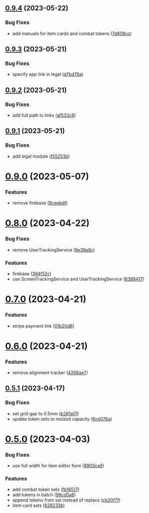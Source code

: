 ## [0.9.4](https://github.com/gulfaraz/dm-workshop/compare/v0.9.3...v0.9.4) (2023-05-22)


### Bug Fixes

* add manuals for item cards and combat tokens ([7d808cc](https://github.com/gulfaraz/dm-workshop/commit/7d808ccc934fb2f73f85108b35441b92be79beea))



## [0.9.3](https://github.com/gulfaraz/dm-workshop/compare/v0.9.2...v0.9.3) (2023-05-21)


### Bug Fixes

* specify app link in legal ([d7bd76a](https://github.com/gulfaraz/dm-workshop/commit/d7bd76a50af92491bc035eb4014c671bf70681fc))



## [0.9.2](https://github.com/gulfaraz/dm-workshop/compare/v0.9.1...v0.9.2) (2023-05-21)


### Bug Fixes

* add full path to links ([af533c6](https://github.com/gulfaraz/dm-workshop/commit/af533c6e5b43557a92477b53c08687d9f1648490))



## [0.9.1](https://github.com/gulfaraz/dm-workshop/compare/v0.9.0...v0.9.1) (2023-05-21)


### Bug Fixes

* add legal module ([f55253b](https://github.com/gulfaraz/dm-workshop/commit/f55253b22e927328095815e3b766e84562cf4ba4))



# [0.9.0](https://github.com/gulfaraz/dm-workshop/compare/v0.8.0...v0.9.0) (2023-05-07)


### Features

* remove firebase ([9ceebdf](https://github.com/gulfaraz/dm-workshop/commit/9ceebdffd73d63031059f309ba0b1e81889d3e33))



# [0.8.0](https://github.com/gulfaraz/dm-workshop/compare/v0.7.0...v0.8.0) (2023-04-22)


### Bug Fixes

* remove UserTrackingService ([8e39a8c](https://github.com/gulfaraz/dm-workshop/commit/8e39a8cc310cdb28e0853e015f5525aadbf1040c))


### Features

* firebase ([394f52c](https://github.com/gulfaraz/dm-workshop/commit/394f52c0d3891fbf89c8f6674e16416e9a145275))
* use ScreenTrackingService and UserTrackingService ([6388417](https://github.com/gulfaraz/dm-workshop/commit/6388417741261649993286789ebb272c449a2058))



# [0.7.0](https://github.com/gulfaraz/dm-workshop/compare/v0.6.0...v0.7.0) (2023-04-21)


### Features

* stripe payment link ([01b20d8](https://github.com/gulfaraz/dm-workshop/commit/01b20d859a0591e96648e35bf5fe30dc65a58819))



# [0.6.0](https://github.com/gulfaraz/dm-workshop/compare/v0.5.1...v0.6.0) (2023-04-21)


### Features

* remove alignment tracker ([4268ae7](https://github.com/gulfaraz/dm-workshop/commit/4268ae76a6a55ded422e3c4bf75658b4f5a79d84))



## [0.5.1](https://github.com/gulfaraz/dm-workshop/compare/v0.5.0...v0.5.1) (2023-04-17)


### Bug Fixes

* set grid gap to 0.5mm ([b281a01](https://github.com/gulfaraz/dm-workshop/commit/b281a01d88d4e7cb0c2d1fcb9ac66b2c2a9c7fbd))
* update token sets to resized capacity ([6ce076a](https://github.com/gulfaraz/dm-workshop/commit/6ce076a2eb524ec6d435505f9fedca447d0af005))



# [0.5.0](https://github.com/gulfaraz/dm-workshop/compare/v0.4.3...v0.5.0) (2023-04-03)


### Bug Fixes

* use full width for item editor form ([8903ce8](https://github.com/gulfaraz/dm-workshop/commit/8903ce82489de768a41f749f536caea47002ef01))


### Features

* add combat token sets ([fb16517](https://github.com/gulfaraz/dm-workshop/commit/fb165177758fac0de077ce3f2d99687959626cc8))
* add tokens in batch ([98cd5a8](https://github.com/gulfaraz/dm-workshop/commit/98cd5a821ff74552549cd894b1933fd5d85db30f))
* append tokens from set instead of replace ([cb20f7f](https://github.com/gulfaraz/dm-workshop/commit/cb20f7f4fbcb8cdf720208b42cc59978cb7bee06))
* item card sets ([628233b](https://github.com/gulfaraz/dm-workshop/commit/628233b93550e3962d180592356a56eeda7874dc))



